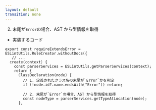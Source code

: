 ```yaml
---
layout: default
transition: none
---
```


<style scoped>
.slidev-vclick-hidden {
  display: none;
}
</style>

<div class="_bullet">

2. 末尾が`Error`の場合、AST から型情報を取得

* 実装するコード

</div>

```ts{3-12}
export const requireExtendsError = ESLintUtils.RuleCreator.withoutDocs({
   // ...
  create(context) {
    const parserServices = ESLintUtils.getParserServices(context);
    return {
      ClassDeclaration(node) {
        // 1. 定義されたクラス名の末尾が`Error`かを判定
        if (!node.id?.name.endsWith("Error")) return;

        // 2. 末尾が`Error`の場合、AST から型情報を取得
        const nodeType = parserServices.getTypeAtLocation(node);
      },
```

<!-- 
これらの内容を踏まえて、実装するコードはこちらのようになります  

ここまでのコードをまとめると、AST を元に、定義されたクラス名の末尾が`Error`かを判定し、末尾が`Error`の場合、ASTから型情報を取得しています。

ここまでで、AST から型情報を取得する実装が完了したので、
-->